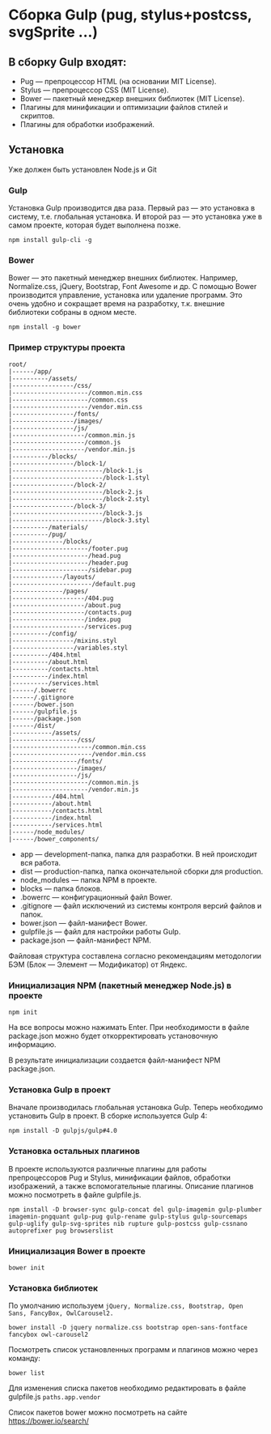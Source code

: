 # Сборка Gulp (pug, stylus+postcss, svgSprite ...)

## В сборку Gulp входят:

* Pug — препроцессор HTML (на основании MIT License).
* Stylus — препроцессор CSS (MIT License).
* Bower — пакетный менеджер внешних библиотек (MIT License).
* Плагины для минификации и оптимизации файлов стилей и скриптов.
* Плагины для обработки изображений.

## Установка
Уже должен быть установлен Node.js и Git

### Gulp
Установка Gulp производится два раза. Первый раз — это установка в систему, т.е. глобальная установка. И второй раз — это установка уже в самом проекте, которая будет выполнена позже.
```
npm install gulp-cli -g
```

### Bower
Bower — это пакетный менеджер внешних библиотек. Например, Normalize.css, jQuery, Bootstrap, Font Awesome и др. С помощью Bower производится управление, установка или удаление программ. Это очень удобно и сокращает время на разработку, т.к. внешние библиотеки собраны в одном месте.
```
npm install -g bower
```

### Пример структуры проекта
```
root/
|------/app/
|----------/assets/
|-----------------/css/
|---------------------/common.min.css
|---------------------/common.css
|---------------------/vendor.min.css
|-----------------/fonts/
|-----------------/images/
|-----------------/js/
|--------------------/common.min.js
|--------------------/common.js
|--------------------/vendor.min.js
|----------/blocks/
|-----------------/block-1/
|-------------------------/block-1.js
|-------------------------/block-1.styl
|-----------------/block-2/
|-------------------------/block-2.js
|-------------------------/block-2.styl
|-----------------/block-3/
|-------------------------/block-3.js
|-------------------------/block-3.styl
|----------/materials/
|----------/pug/
|--------------/blocks/
|---------------------/footer.pug
|---------------------/head.pug
|---------------------/header.pug
|---------------------/sidebar.pug
|--------------/layouts/
|----------------------/default.pug
|--------------/pages/
|--------------------/404.pug
|--------------------/about.pug
|--------------------/contacts.pug
|--------------------/index.pug
|--------------------/services.pug
|----------/config/
|-----------------/mixins.styl
|-----------------/variables.styl
|----------/404.html
|----------/about.html
|----------/contacts.html
|----------/index.html
|----------/services.html
|------/.bowerrc
|------/.gitignore
|------/bower.json
|------/gulpfile.js
|------/package.json
|------/dist/
|-----------/assets/
|------------------/css/
|----------------------/common.min.css
|----------------------/vendor.min.css
|------------------/fonts/
|------------------/images/
|------------------/js/
|---------------------/common.min.js
|---------------------/vendor.min.js
|-----------/404.html
|-----------/about.html
|-----------/contacts.html
|-----------/index.html
|-----------/services.html
|------/node_modules/
|------/bower_components/
```

* app — development-папка, папка для разработки. В ней происходит вся работа.
* dist — production-папка, папка окончательной сборки для production.
* node_modules — папка NPM в проекте.
* blocks — папка блоков.
* .bowerrc — конфигурационный файл Bower.
* .gitignore — файл исключений из системы контроля версий файлов и папок.
* bower.json — файл-манифест Bower.
* gulpfile.js — файл для настройки работы Gulp.
* package.json — файл-манифест NPM.

Файловая структура составлена согласно рекомендациям методологии БЭМ (Блок — Элемент — Модификатор) от Яндекс.

### Инициализация NPM (пакетный менеджер Node.js) в проекте
```
npm init
```
На все вопросы можно нажимать Enter. При необходимости в файле package.json можно будет откорректировать установочную информацию.

В результате инициализации создается файл-манифест NPM package.json.

### Установка Gulp в проект
Вначале производилась глобальная установка Gulp. Теперь необходимо установить Gulp в проект. В сборке используется Gulp 4:
```
npm install -D gulpjs/gulp#4.0
```

### Установка остальных плагинов
В проекте используются различные плагины для работы препроцессоров Pug и Stylus, минификации файлов, обработки изображений, а также вспомогательные плагины. Описание плагинов можно посмотреть в файле gulpfile.js.

```
npm install -D browser-sync gulp-concat del gulp-imagemin gulp-plumber imagemin-pngquant gulp-pug gulp-rename gulp-stylus gulp-sourcemaps gulp-uglify gulp-svg-sprites nib rupture gulp-postcss gulp-cssnano autoprefixer pug browserslist
```

### Инициализация Bower в проекте
```
bower init
```

### Установка библиотек
По умолчанию используем `jQuery, Normalize.css, Bootstrap, Open Sans, FancyBox, OwlCarousel2.`
```
bower install -D jquery normalize.css bootstrap open-sans-fontface fancybox owl-carousel2
```
Посмотреть список установленных программ и плагинов можно через команду:
```
bower list
```
Для изменения списка пакетов необходимо редактировать в файле gulpfile.js `paths.app.vendor`

Список пакетов bower можно посмотреть на сайте https://bower.io/search/